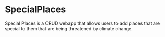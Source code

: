 # SpecialPlaces
Special Places is a CRUD webapp that allows users to add places that are special to them that are being threatened by climate change. 
